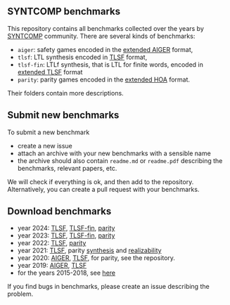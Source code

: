 ## SYNTCOMP benchmarks

This repository contains all benchmarks collected over the years by [SYNTCOMP](http://www.syntcomp.org/) community.
There are several kinds of benchmarks:

- `aiger`: safety games encoded in the [extended AIGER](https://arxiv.org/pdf/1405.5793.pdf) format,
- `tlsf`: LTL synthesis encoded in [TLSF](https://arxiv.org/pdf/1604.02284.pdf) format,
- `tlsf-fin`: LTLf synthesis, that is LTL for finite words, encoded in
  [extended TLSF](https://arxiv.org/abs/2303.03839) format
- `parity`: parity games encoded in the [extended HOA](https://arxiv.org/pdf/1912.05793.pdf) format.

Their folders contain more descriptions.

## Submit new benchmarks

To submit a new benchmark

- create a new issue
- attach an archive with your new benchmarks with a sensible name
- the archive should also contain `readme.md` or `readme.pdf`
  describing the benchmarks, relevant papers, etc.

We will check if everything is ok, and then add to the repository.
Alternatively, you can create a pull request with your benchmarks.

## Download benchmarks

- year 2024: [TLSF](https://github.com/SYNTCOMP/benchmarks/releases/download/v2024.0.1/tlsfSelection2024.zip), [TLSF-fin](https://github.com/SYNTCOMP/benchmarks/releases/download/v2024.0.1/tlsfFinSelection2024.zip), [parity](https://github.com/SYNTCOMP/benchmarks/releases/download/v2024.0.1/paritySelection2024.zip)
- year 2023: [TLSF](https://github.com/SYNTCOMP/benchmarks/releases/download/v2023.4/TLSF_2023.zip), [TLSF-fin](https://github.com/SYNTCOMP/benchmarks/releases/download/v2023.4/TLSF-fin_2023.zip), [parity](https://github.com/SYNTCOMP/benchmarks/releases/download/v2023.4/Parity_2023.zip)
- year 2022: [TLSF](https://github.com/SYNTCOMP/benchmarks/releases/download/v2022/TLSF_2022.zip), [parity](https://github.com/SYNTCOMP/benchmarks/releases/download/v2022/PGAME_2022.zip)
- year 2021: [TLSF](https://github.com/SYNTCOMP/benchmarks/releases/download/v2021/TLSF_2021.zip), parity [synthesis](https://github.com/SYNTCOMP/benchmarks/releases/download/v2021/PGAME_Synth_2021.zip) and [realizability](https://github.com/SYNTCOMP/benchmarks/releases/download/v2021/PGAME_Real_2021.zip)
- year 2020: [AIGER](https://github.com/5nizza/syntcomp_benchmarks/releases/download/v2020/AIGER_2020.zip), [TLSF](https://github.com/5nizza/syntcomp_benchmarks/releases/download/v2020/TLSF_2020.zip), for parity, see the repository.
- year 2019: [AIGER](https://github.com/5nizza/syntcomp_benchmarks/releases/download/v2019/AIGER_2019.zip), [TLSF](https://github.com/5nizza/syntcomp_benchmarks/releases/download/v2019/TLSF_2019.zip)
- for the years 2015-2018, see [here](https://syntcomp.react.uni-saarland.de/)


If you find bugs in benchmarks, please create an issue describing the problem.

